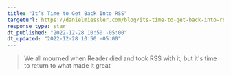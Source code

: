 ```yaml
---
title: "It’s Time to Get Back Into RSS"
targeturl: https://danielmiessler.com/blog/its-time-to-get-back-into-rss/ 
response_type: star
dt_published: "2022-12-28 10:50 -05:00"
dt_updated: "2022-12-28 10:50 -05:00"
---
```


> We all mourned when Reader died and took RSS with it, but it's time to return to what made it great